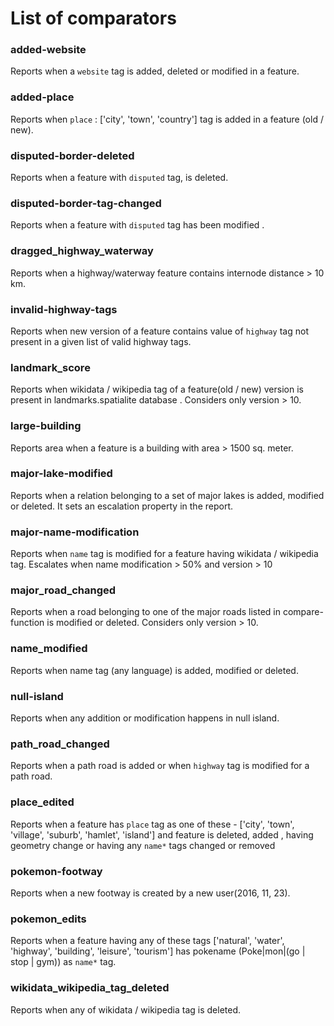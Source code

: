 # List of comparators

### added-website

Reports when a `website` tag is added, deleted or modified in a feature.

### added-place

Reports when `place` : ['city', 'town', 'country'] tag is added in a feature (old / new).

### disputed-border-deleted

Reports when a feature with `disputed` tag, is deleted.

### disputed-border-tag-changed

Reports when a feature with `disputed` tag has been modified .

### dragged_highway_waterway

Reports when a highway/waterway feature contains internode distance > 10 km.

### invalid-highway-tags

Reports when new version of a feature contains value of `highway` tag not present in a given list of valid highway tags.

### landmark_score

Reports when wikidata / wikipedia tag of a feature(old / new) version is present in landmarks.spatialite database . Considers only version > 10.

### large-building

Reports area when a feature is a building with area > 1500 sq. meter.

### major-lake-modified

Reports when a relation belonging to a set of major lakes is added, modified or deleted. It sets an escalation property in the report.

### major-name-modification

Reports when `name` tag is modified for a feature having wikidata / wikipedia tag.  Escalates when name modification > 50% and version > 10

### major_road_changed

Reports when a road belonging to one of the major roads listed in compare-function is modified or deleted. Considers only version > 10.

### name_modified

Reports when name tag (any language) is added, modified or deleted.

### null-island

Reports when any addition or modification happens in null island.

### path_road_changed

Reports when a path road is added or when `highway` tag is modified for a path road.

### place_edited

Reports when a feature has `place` tag as one of these - ['city', 'town', 'village', 'suburb', 'hamlet', 'island'] and feature is deleted, added , having geometry change or having any `name*` tags changed or removed

### pokemon-footway

Reports when a new footway is created by a new user(2016, 11, 23).

### pokemon_edits

Reports when a feature having any of these tags ['natural', 'water', 'highway', 'building', 'leisure', 'tourism'] has pokename (Poke|mon|(go | stop | gym)) as `name*` tag.

### wikidata_wikipedia_tag_deleted

Reports when any of wikidata / wikipedia tag is deleted.
